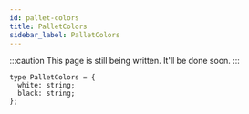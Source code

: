 ```yaml
---
id: pallet-colors
title: PalletColors
sidebar_label: PalletColors
---
```


:::caution
This page is still being written. It'll be done soon.
:::

```tsx
type PalletColors = {
  white: string;
  black: string;
};
```
